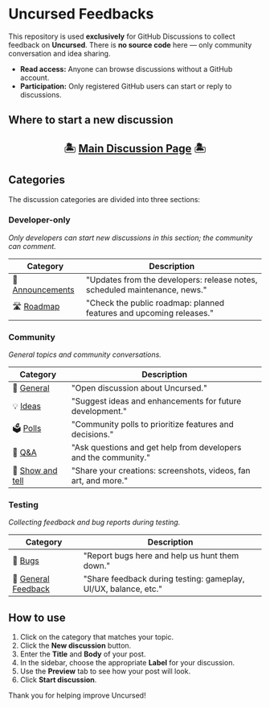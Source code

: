 # Uncursed Feedbacks

This repository is used **exclusively** for GitHub Discussions to collect feedback on **Uncursed**. There is **no source code** here — only community conversation and idea sharing.

- **Read access:** Anyone can browse discussions without a GitHub account.  
- **Participation:** Only registered GitHub users can start or reply to discussions.

## Where to start a new discussion

<h2 align="center">🏝️ <a href="https://github.com/Kreadigma-Studio/Uncursed-Feedbacks/discussions">Main Discussion Page</a> 🏝️</h2>

## Categories

The discussion categories are divided into three sections:

### Developer-only
*Only developers can start new discussions in this section; the community can comment.*

| Category                                                                                                                    | Description                                                               |
|-----------------------------------------------------------------------------------------------------------------------------|---------------------------------------------------------------------------|
| 📣 [Announcements](https://github.com/Kreadigma-Studio/Uncursed-Feedbacks/discussions/categories/announcements)             | "Updates from the developers: release notes, scheduled maintenance, news." |
| 🛣️ [Roadmap](https://github.com/Kreadigma-Studio/Uncursed-Feedbacks/discussions/categories/roadmap)                        | "Check the public roadmap: planned features and upcoming releases."        |

### Community
*General topics and community conversations.*

| Category                                                                                                                       | Description                                                                     |
|--------------------------------------------------------------------------------------------------------------------------------|---------------------------------------------------------------------------------|
| 💬 [General](https://github.com/Kreadigma-Studio/Uncursed-Feedbacks/discussions/categories/general)                             | "Open discussion about Uncursed."                                              |
| 💡 [Ideas](https://github.com/Kreadigma-Studio/Uncursed-Feedbacks/discussions/categories/ideas)                                 | "Suggest ideas and enhancements for future development."                       |
| 🗳️ [Polls](https://github.com/Kreadigma-Studio/Uncursed-Feedbacks/discussions/categories/polls)                                | "Community polls to prioritize features and decisions."                        |
| 🙏 [Q&A](https://github.com/Kreadigma-Studio/Uncursed-Feedbacks/discussions/categories/q-and-a)                                | "Ask questions and get help from developers and the community."                |
| 🙌 [Show and tell](https://github.com/Kreadigma-Studio/Uncursed-Feedbacks/discussions/categories/show-and-tell)                | "Share your creations: screenshots, videos, fan art, and more."                |

### Testing
*Collecting feedback and bug reports during testing.*

| Category                                                                                                                       | Description                                                               |
|--------------------------------------------------------------------------------------------------------------------------------|---------------------------------------------------------------------------|
| 🐞 [Bugs](https://github.com/Kreadigma-Studio/Uncursed-Feedbacks/discussions/categories/bugs)                                  | "Report bugs here and help us hunt them down."                             |
| 🚩 [General Feedback](https://github.com/Kreadigma-Studio/Uncursed-Feedbacks/discussions/categories/general-feedback)          | "Share feedback during testing: gameplay, UI/UX, balance, etc."            |

## How to use

1. Click on the category that matches your topic.  
2. Click the **New discussion** button.  
3. Enter the **Title** and **Body** of your post.  
4. In the sidebar, choose the appropriate **Label** for your discussion.  
5. Use the **Preview** tab to see how your post will look.  
6. Click **Start discussion**.  

Thank you for helping improve Uncursed!

